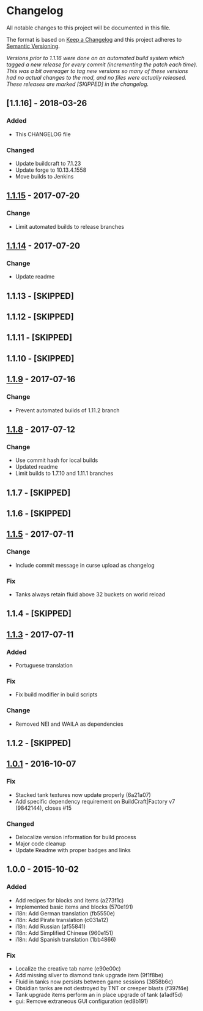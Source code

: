 # Changelog
All notable changes to this project will be documented in this file.

The format is based on [Keep a Changelog](http://keepachangelog.com/en/1.0.0/)
and this project adheres to [Semantic Versioning](http://semver.org/spec/v2.0.0.html).

*Versions prior to 1.1.16 were done on an automated build system which tagged a
new release for every commit (incrementing the patch each time). This was a bit
overeager to tag new versions so many of these versions had no actual changes to
the mod, and no files were actually released. These releases are marked
[SKIPPED] in the changelog.*

## [1.1.16] - 2018-03-26
### Added
 - This CHANGELOG file

### Changed
 - Update buildcraft to 7.1.23
 - Update forge to 10.13.4.1558
 - Move builds to Jenkins

## [1.1.15] - 2017-07-20
### Change
 - Limit automated builds to release branches

## [1.1.14] - 2017-07-20
### Change
 - Update readme

## 1.1.13 - [SKIPPED]

## 1.1.12 - [SKIPPED]

## 1.1.11 - [SKIPPED]

## 1.1.10 - [SKIPPED]

## [1.1.9] - 2017-07-16
### Change
 - Prevent automated builds of 1.11.2 branch

## [1.1.8] - 2017-07-12
### Change
 - Use commit hash for local builds
 - Updated readme
 - Limit builds to 1.7.10 and 1.11.1 branches

## 1.1.7 - [SKIPPED]

## 1.1.6 - [SKIPPED]

## [1.1.5] - 2017-07-11
### Change
 - Include commit message in curse upload as changelog

### Fix
 - Tanks always retain fluid above 32 buckets on world reload

## 1.1.4 - [SKIPPED]

## [1.1.3] - 2017-07-11
### Added
 - Portuguese translation

### Fix
 - Fix build modifier in build scripts

### Change
 - Removed NEI and WAILA as dependencies

## 1.1.2 - [SKIPPED]

## [1.0.1] - 2016-10-07
### Fix
 - Stacked tank textures now update properly (6a21a07)
 - Add specific dependency requirement on BuildCraft|Factory v7 (9842144), closes #15

### Changed
 - Delocalize version information for build process
 - Major code cleanup
 - Update Readme with proper badges and links

## 1.0.0 - 2015-10-02
### Added
 - Add recipes for blocks and items (a273f1c)
 - Implemented basic items and blocks (570e191)
 - i18n: Add German translation (fb5550e)
 - i18n: Add Pirate translation (c031a12)
 - i18n: Add Russian (af55841)
 - i18n: Add Simplified Chinese (960e151)
 - i18n: Add Spanish translation (1bb4866)

### Fix
 - Localize the creative tab name (e90e00c)
 - Add missing silver to diamond tank upgrade item (9f1f8be)
 - Fluid in tanks now persists between game sessions (3858b6c)
 - Obsidian tanks are not destroyed by TNT or creeper blasts (f397f4e)
 - Tank upgrade items perform an in place upgrade of tank (a1adf5d)
 - gui: Remove extraneous GUI configuration (ed8b191)

[Unreleased]: https://github.com/indemnity83/irontanks/compare/v1.1.15...support/1.7.10
[1.1.15]: https://github.com/indemnity83/irontanks/compare/v1.1.14...v1.1.15
[1.1.14]: https://github.com/indemnity83/irontanks/compare/v1.1.9...v1.1.14
[1.1.9]: https://github.com/indemnity83/irontanks/compare/v1.1.8...v1.1.9
[1.1.8]: https://github.com/indemnity83/irontanks/compare/v1.1.5...v1.1.8
[1.1.5]: https://github.com/indemnity83/irontanks/compare/v1.1.3...v1.1.5
[1.1.3]: https://github.com/indemnity83/irontanks/compare/v1.0.1...v1.1.3
[1.0.1]: https://github.com/indemnity83/irontanks/compare/v1.0.0...v1.0.1

